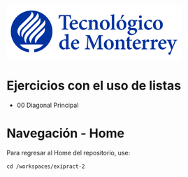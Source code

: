 ![Tec de Monterrey](images/logotecmty.png)
# Ejercicios con el uso de listas

- 00 Diagonal Principal
# Navegación - Home
Para regresar al Home del repositorio, use:

```
cd /workspaces/exipract-2
```